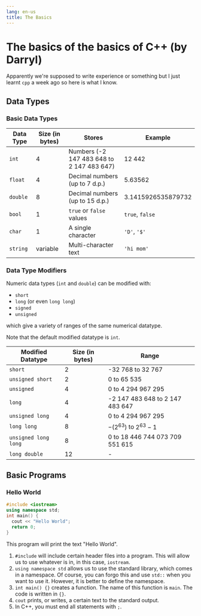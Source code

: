 ```yaml
---
lang: en-us
title: The Basics
---
```


# The basics of the basics of C++ (by Darryl)

Apparently we're supposed to write experience or something but
I just learnt `cpp` a week ago so here is what I know.

## Data Types

### Basic Data Types

| Data Type | Size (in bytes) | Stores                                    | Example            |
| --------- | --------------- | ----------------------------------------- | ------------------ |
| `int`     | 4               | Numbers (-2 147 483 648 to 2 147 483 647) | 12 442             |
| `float`   | 4               | Decimal numbers (up to 7 d.p.)            | 5.63562            |
| `double`  | 8               | Decimal numbers (up to 15 d.p.)           | 3.1415926535879732 |
| `bool`    | 1               | `true` or `false` values                  | `true`, `false`    |
| `char`    | 1               | A single character                        | `'D'`, `'$'`       |
| `string`  | variable        | Multi-character text                      | `'hi mom'`         |

### Data Type Modifiers

Numeric data types (`int` and `double`) can be modified with:

- `short`
- `long` (or even `long long`)
- `signed`
- `unsigned`

which give a variety of ranges of the same numerical datatype.

Note that the default modified datatype is `int`.

| Modified Datatype    | Size (in bytes) | Range                           |
| -------------------- | --------------- | ------------------------------- |
| `short`              | 2               | -32 768 to 32 767               |
| `unsigned short`     | 2               | 0 to 65 535                     |
| `unsigned`           | 4               | 0 to 4 294 967 295              |
| `long`               | 4               | -2 147 483 648 to 2 147 483 647 |
| `unsigned long`      | 4               | 0 to 4 294 967 295              |
| `long long`          | 8               | $-(2^{63})$ to $2^{63} - 1$     |
| `unsigned long long` | 8               | 0 to 18 446 744 073 709 551 615 |
| `long double`        | 12              | -                               |

## Basic Programs

### Hello World

```cpp
#include <iostream>
using namespace std;
int main() {
  cout << "Hello World";
  return 0;
}
```

This program will print the text "Hello World".

1. `#include` will include certain header files into a program. This will allow us to use whatever is in, in this case, `iostream`.
2. `using namespace std` allows us to use the standard library, which comes in a namespace. Of course, you can forgo this and use `std::` when you want to use it. However, it is better to define the namespace.
3. `int main() {}` creates a function. The name of this function is `main`. The code is written in `{}`.
4. `cout` prints, or writes, a certain text to the standard output.
5. In C++, you must end all statements with `;`.
